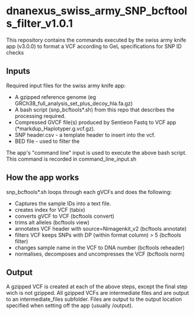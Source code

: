 # dnanexus_swiss_army_SNP_bcftools_filter_v1.0.1
This repository contains the commands executed by the swiss army knife app (v3.0.0) to format a VCF according to GeL specifications for SNP ID checks

## Inputs
Required input files for the swiss army knife app:
* A gzipped reference genome (eg GRCh38_full_analysis_set_plus_decoy_hla.fa.gz)
* A bash script (snp_bcftools*.sh) from this repo that describes the processing required.
* Compressed GVCF file(s) produced by Sentieon Fastq to VCF app (*markdup_Haplotyper.g.vcf.gz).
* SNP header.csv - a template header to insert into the vcf.
* BED file - used to filter the 

The app's "command line" input is used to execute the above bash script. This command is recorded in command_line_input.sh

## How the app works
snp_bcftools*.sh loops through each gVCFs and does the following:
- Captures the sample IDs into a text file.
- creates index for VCF (tabix)
- converts gVCF to VCF (bcftools convert)
- trims alt alleles (bcftools view)
- annotates VCF header with source=Nimagenkit_v2 (bcftools annotate)
- filters VCF keeps SNPs with DP (within format column) > 5 (bcftools filter)
- changes sample name in the VCF to DNA number (bcftools reheader)
- normalises, decomposes and uncompresses the VCF (bcftools norm)

## Output
A gzipped VCF is created at each of the above steps, except the final step wich is not gzipped.
All gzipped VCFs are intermediate files and are output to an intermediate_files subfolder.
Files are output to the output location specified when setting off the app (usually /output).
